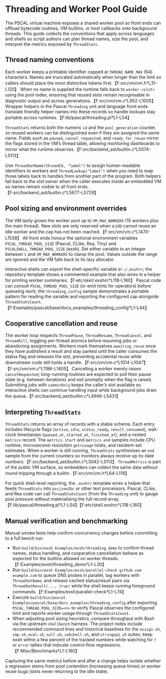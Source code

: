 # Threading and Worker Pool Guide

The PSCAL virtual machine exposes a shared worker pool so front ends can offload
bytecode routines, VM builtins, or host callbacks onto background threads. This
guide collects the conventions that apply across languages and shells so script
authors can plan thread names, size the pool, and interpret the metrics exposed
by `ThreadStats`.

## Thread naming conventions

Each worker keeps a printable identifier capped at `THREAD_NAME_MAX` (64)
characters. Names are truncated automatically when longer than the limit so
callers should place the most distinctive tokens first.【F:src/vm/vm.h†L31-L120】
When no name is supplied the runtime falls back to `worker-<slot>` using the
pool index, ensuring that reused slots remain recognisable in diagnostic output
and across generations.【F:src/vm/vm.c†L952-L1005】 Wrapper helpers in the Pascal
`Threading` unit and language front ends translate friendly helper names into
these records so handle lookups stay portable across runtimes.【F:lib/pascal/threading.pl†L1-L54】

`ThreadStats` returns both the numeric `id` and the `pool_generation` counter, so
reused workers can be distinguished even if they are assigned the same name.
Fields such as `paused`, `cancel_requested`, and `ready_for_reuse` mirror the
flags stored in the VM’s thread table, allowing monitoring dashboards to mirror
what the runtime observes.【F:src/backend_ast/builtin.c†L5074-L5113】

Use `ThreadSetName(threadId, "label")` to assign human-readable identifiers to
workers and `ThreadLookup("label")` when you need to map those labels back to
handles from another part of the program. Both helpers fall back to the slot
owner when the caller executes inside an embedded VM so names remain visible to
all front ends.【F:src/backend_ast/builtin.c†L5677-L5729】

## Pool sizing and environment overrides

The VM lazily grows the worker pool up to `VM_MAX_WORKERS` (15 workers plus the
main thread). New slots are only reserved when a job cannot reuse an idle worker
and the cap has not been reached.【F:src/vm/vm.c†L1470-L1538】 All front ends
honour the optional environment variables `PSCAL_THREAD_POOL_SIZE` (Pascal,
CLike, Rea, Tiny) and `PSCALSHELL_THREAD_POOL_SIZE` (exsh). Set either variable
to an integer between `1` and `VM_MAX_WORKERS` to clamp the pool. Values outside
the range are ignored and the VM falls back to its lazy allocator.

Interactive shells can export the shell-specific variable in `~/.exshrc`; the
repository template shows a commented example that also wires in a helper for
printing worker summaries.【F:etc/skel/.exshrc†L118-L160】 Pascal code can consult
`PSCAL_THREAD_POOL_SIZE` (or emit hints for operators) before queueing work; the
`threading_config` sample demonstrates a portable pattern for reading the
variable and reporting the configured cap alongside `ThreadStatsCount`.【F:Examples/pascal/base/docs_examples/threading_config†L1-L44】

## Cooperative cancellation and reuse

The worker loop respects `ThreadPause`, `ThreadResume`, `ThreadCancel`, and
`ThreadKill`, toggling per-thread atomics before resuming jobs or abandoning
assignments. Workers mark themselves `awaiting_reuse` once they have published a
result and stay parked until the caller consumes the status flag and releases
the slot, preventing accidental reuse while downstream code still holds a
handle.【F:src/vm/vm.c†L1014-L1047】【F:src/vm/vm.c†L1186-L1405】 Cancelling a worker merely raises
`cancelRequested`; long-running routines are expected to poll their pause state
(e.g. between iterations) and exit promptly when the flag is raised. Submitting
jobs with `submitOnly` keeps the caller’s slot available so interactive shells
can continue handling input while background jobs drain the queue.【F:src/backend_ast/builtin.c†L4946-L5431】

## Interpreting `ThreadStats`

`ThreadStats` returns an array of records with a stable schema. Each entry
includes lifecycle flags (`active`, `idle`, `status_ready`, `result_consumed`),
wall-clock timestamps (`queued_at`, `started_at`, `finished_at`), and a nested
`metrics` record. The `metrics.start` and `metrics.end` samples include CPU
runtime, microsecond-resolution `getrusage` totals, and resident-set estimates.
When a worker is still running, `ThreadStats` synthesises an `end` sample from
the current counters so monitors always receive up-to-date numbers.【F:src/backend_ast/builtin.c†L5042-L5113】
`ThreadMetrics` is part of the public VM surface, so embedders can collect the
same data without round-tripping through a builtin.【F:src/vm/vm.h†L64-L119】

For quick shell-level reporting, the `.exshrc` template wires a helper that
feeds `ThreadStats` into `pscjson2bc` or other text processors. Pascal, CLike,
and Rea code can call `ThreadStatsCount` (from the `Threading` unit) to gauge
pool pressure without materialising the full record array.【F:lib/pascal/threading.pl†L1-L54】【F:etc/skel/.exshrc†L118-L160】

## Manual verification and benchmarking

Manual smoke tests help confirm concurrency changes before committing to a full
bench run:

- Run `build/bin/exsh Examples/exsh/threading_demo` to confirm thread names,
  status handling, and cooperative cancellation behave as expected for the
  builtins allowed on worker threads.【F:Examples/exsh/threading_demo†L1-L30】
- Run `build/bin/exsh Examples/exsh/parallel-check github.com example.com` to
  queue DNS probes in parallel, tag workers with `ThreadSetName`, and release
  cached status/result pairs via `ThreadGetResult(..., true)` while the shell
  keeps running foreground commands.【F:Examples/exsh/parallel-check†L1-L74】
- Execute `build/bin/pascal Examples/pascal/base/docs_examples/threading_config`
  after exporting `PSCAL_THREAD_POOL_SIZE=<n>` to verify Pascal observes the
  configured limit and reports worker usage through `ThreadStatsCount`.
- When adjusting pool sizing heuristics, compare throughput with Bash via the
  upstream `shellbench` harness. The project notes include recommended command
  lines and historical baselines for the `assign.sh`, `cmp.sh`, `eval.sh`,
  `null.sh`, `subshell.sh`, and `stringop1.sh` suites; keep exsh within a few
  percent of the tracked numbers while watching for `?` or `error` tallies that
  indicate control-flow regressions.【F:Misc/Benchmarks†L1-L160】

Capturing the same metrics before and after a change helps isolate whether a
regression stems from pool contention (increasing queue times) or worker reuse
bugs (slots never returning to the idle state).

